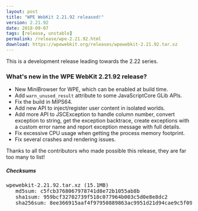 ```yaml
---
layout: post
title: "WPE WebKit 2.21.92 released!"
version: 2.21.92
date: 2018-09-07
tags: [release, unstable]
permalink: /release/wpe-2.21.92.html
download: https://wpewebkit.org/releases/wpewebkit-2.21.92.tar.xz
---
```


This is a development release leading towards the 2.22 series.

### What's new in the WPE WebKit 2.21.92 release?

- New MiniBrowser for WPE, which can be enabled at build time.
- Add `warn_unused_result` attribute to some JavaScriptCore GLib APIs.
- Fix the build in MIPS64.
- Add new API to inject/register user content in isolated worlds.
- Add more API to JSCException to handle column number, convert exception
  to string, get the exception backtrace, create exceptions with a custom
  error name and report exception message with full details.
- Fix excessive CPU usage when getting the process memory footprint.
- Fix several crashes and rendering issues.

Thanks to all the contributors who made possible this release, they
are far too many to list!

##### Checksums

<pre>
wpewebkit-2.21.92.tar.xz (15.1MB)
   md5sum: c5fcb3768067978741d8e72b1055ab8b
   sha1sum: 959bcf32702739f518c077964b003c5d0e8e8dc2
   sha256sum: 8ee366915aaf4f97950889863ac9951d21d94cae9c5f09d5f8e6efeb92069746
</pre>
